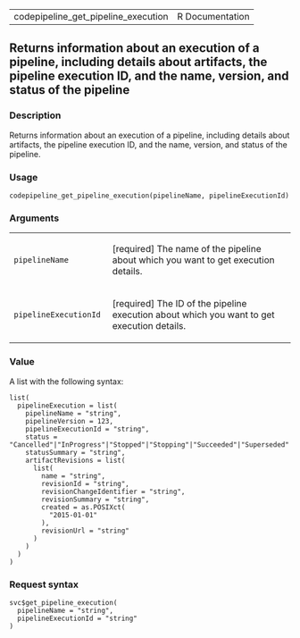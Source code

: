 <table style="width: 100%;">
<tbody>
<tr class="odd">
<td>codepipeline_get_pipeline_execution</td>
<td style="text-align: right;">R Documentation</td>
</tr>
</tbody>
</table>

## Returns information about an execution of a pipeline, including details about artifacts, the pipeline execution ID, and the name, version, and status of the pipeline

### Description

Returns information about an execution of a pipeline, including details
about artifacts, the pipeline execution ID, and the name, version, and
status of the pipeline.

### Usage

    codepipeline_get_pipeline_execution(pipelineName, pipelineExecutionId)

### Arguments

<table>
<colgroup>
<col style="width: 35%" />
<col style="width: 65%" />
</colgroup>
<tbody>
<tr class="odd">
<td><code
id="codepipeline_get_pipeline_execution_:_pipelineName">pipelineName</code></td>
<td><p>[required] The name of the pipeline about which you want to get
execution details.</p></td>
</tr>
<tr class="even">
<td><code
id="codepipeline_get_pipeline_execution_:_pipelineExecutionId">pipelineExecutionId</code></td>
<td><p>[required] The ID of the pipeline execution about which you want
to get execution details.</p></td>
</tr>
</tbody>
</table>

### Value

A list with the following syntax:

    list(
      pipelineExecution = list(
        pipelineName = "string",
        pipelineVersion = 123,
        pipelineExecutionId = "string",
        status = "Cancelled"|"InProgress"|"Stopped"|"Stopping"|"Succeeded"|"Superseded"|"Failed",
        statusSummary = "string",
        artifactRevisions = list(
          list(
            name = "string",
            revisionId = "string",
            revisionChangeIdentifier = "string",
            revisionSummary = "string",
            created = as.POSIXct(
              "2015-01-01"
            ),
            revisionUrl = "string"
          )
        )
      )
    )

### Request syntax

    svc$get_pipeline_execution(
      pipelineName = "string",
      pipelineExecutionId = "string"
    )
